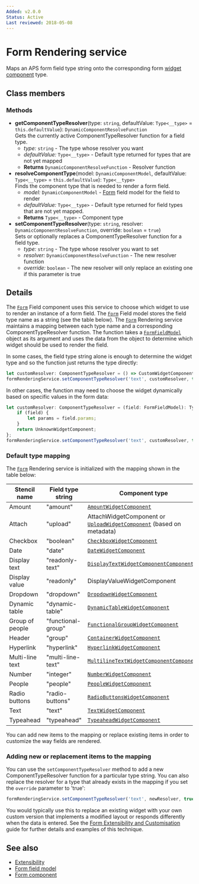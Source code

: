 ```yaml
---
Added: v2.0.0
Status: Active
Last reviewed: 2018-05-08
---
```


# Form Rendering service

Maps an APS form field type string onto the corresponding form [widget component](../insights/widget.component.md) type.

## Class members

### Methods

-   **getComponentTypeResolver**(type: `string`, defaultValue: `Type<__type>` = `this.defaultValue`): `DynamicComponentResolveFunction`<br/>
    Gets the currently active ComponentTypeResolver function for a field type.
    -   _type:_ `string`  - The type whose resolver you want
    -   _defaultValue:_ `Type<__type>`  - Default type returned for types that are not yet mapped
    -   **Returns** `DynamicComponentResolveFunction` - Resolver function
-   **resolveComponentType**(model: `DynamicComponentModel`, defaultValue: `Type<__type>` = `this.defaultValue`): `Type<__type>`<br/>
    Finds the component type that is needed to render a form field.
    -   _model:_ `DynamicComponentModel`  - [Form](../../lib/process-services/task-list/models/form.model.ts) field model for the field to render
    -   _defaultValue:_ `Type<__type>`  - Default type returned for field types that are not yet mapped.
    -   **Returns** `Type<__type>` - Component type
-   **setComponentTypeResolver**(type: `string`, resolver: `DynamicComponentResolveFunction`, override: `boolean` = `true`)<br/>
    Sets or optionally replaces a ComponentTypeResolver function for a field type.
    -   _type:_ `string`  - The type whose resolver you want to set
    -   _resolver:_ `DynamicComponentResolveFunction`  - The new resolver function
    -   _override:_ `boolean`  - The new resolver will only replace an existing one if this parameter is true

## Details

The [`Form`](../../lib/process-services/task-list/models/form.model.ts) Field component uses this service to choose which widget to use to render an instance of a
form field. The [`Form`](../../lib/process-services/task-list/models/form.model.ts) Field model stores the field type name as a string (see the table below).
The [`Form`](../../lib/process-services/task-list/models/form.model.ts) Rendering service maintains a mapping between each type name and
a corresponding ComponentTypeResolver function. The function takes a [`FormFieldModel`](../core/form-field.model.md) object as its argument and
uses the data from the object to determine which widget should be used to render the field.

In some cases, the field type string alone is enough to determine the widget type and so the function
just returns the type directly:

```ts
let customResolver: ComponentTypeResolver = () => CustomWidgetComponent;
formRenderingService.setComponentTypeResolver('text', customResolver, true);
```

In other cases, the function may need to choose the widget dynamically based on
specific values in the form data:

```ts
let customResolver: ComponentTypeResolver = (field: FormFieldModel): Type<{}> => {
    if (field) {
        let params = field.params;
    }
    return UnknownWidgetComponent;
};
formRenderingService.setComponentTypeResolver('text', customResolver, true);
```

### Default type mapping

The [`Form`](../../lib/process-services/task-list/models/form.model.ts) Rendering service is initialized with the mapping shown in the table below:

| Stencil name | Field type string | Component type |
| ------------ | ----------------- | -------------- |
| Amount | "amount" | [`AmountWidgetComponent`](../../lib/core/form/components/widgets/amount/amount.widget.ts) |
| Attach | "upload" | AttachWidgetComponent or [`UploadWidgetComponent`](../../lib/core/form/components/widgets/upload/upload.widget.ts) (based on metadata) |
| Checkbox | "boolean" | [`CheckboxWidgetComponent`](../../lib/core/form/components/widgets/checkbox/checkbox.widget.ts) |
| Date | "date" | [`DateWidgetComponent`](../../lib/core/form/components/widgets/date/date.widget.ts) |
| Display text | "readonly-text" | [`DisplayTextWidgetComponentComponent`](../../lib/core/form/components/widgets/display-text/display-text.widget.ts) |
| Display value | "readonly" | DisplayValueWidgetComponent |
| Dropdown | "dropdown" | [`DropdownWidgetComponent`](../../lib/core/form/components/widgets/dropdown/dropdown.widget.ts) |
| Dynamic table | "dynamic-table" | [`DynamicTableWidgetComponent`](../../lib/core/form/components/widgets/dynamic-table/dynamic-table.widget.ts) |
| Group of people | "functional-group" | [`FunctionalGroupWidgetComponent`](../../lib/core/form/components/widgets/functional-group/functional-group.widget.ts) |
| Header | "group" | [`ContainerWidgetComponent`](../../lib/core/form/components/widgets/container/container.widget.ts) |
| Hyperlink | "hyperlink" | [`HyperlinkWidgetComponent`](../../lib/core/form/components/widgets/hyperlink/hyperlink.widget.ts) |
| Multi-line text | "multi-line-text" | [`MultilineTextWidgetComponentComponent`](../../lib/core/form/components/widgets/multiline-text/multiline-text.widget.ts) |
| Number | "integer" | [`NumberWidgetComponent`](../../lib/core/form/components/widgets/number/number.widget.ts) |
| People | "people" | [`PeopleWidgetComponent`](../../lib/core/form/components/widgets/people/people.widget.ts) |
| Radio buttons | "radio-buttons" | [`RadioButtonsWidgetComponent`](../../lib/core/form/components/widgets/radio-buttons/radio-buttons.widget.ts) |
| Text | "text" | [`TextWidgetComponent`](../../lib/core/form/components/widgets/text/text.widget.ts) |
| Typeahead | "typeahead" | [`TypeaheadWidgetComponent`](../../lib/core/form/components/widgets/typeahead/typeahead.widget.ts) |

You can add new items to the mapping or replace existing items in order to customize the way
fields are rendered.

### Adding new or replacement items to the mapping

You can use the `setComponentTypeResolver` method to add a new ComponentTypeResolver function for a
particular type string. You can also replace the resolver for a type that already exists in the mapping
if you set the `override` parameter to 'true':

```ts
formRenderingService.setComponentTypeResolver('text', newResolver, true);
```

You would typically use this to replace an existing widget with your own custom version that
implements a modified layout or responds differently when the data is entered. See the
[Form Extensibility and Customisation](../user-guide/extensibility.md) guide for further details and examples
of this technique.

## See also

-   [Extensibility](../user-guide/extensibility.md)
-   [Form field model](form-field.model.md)
-   [Form component](form.component.md)
